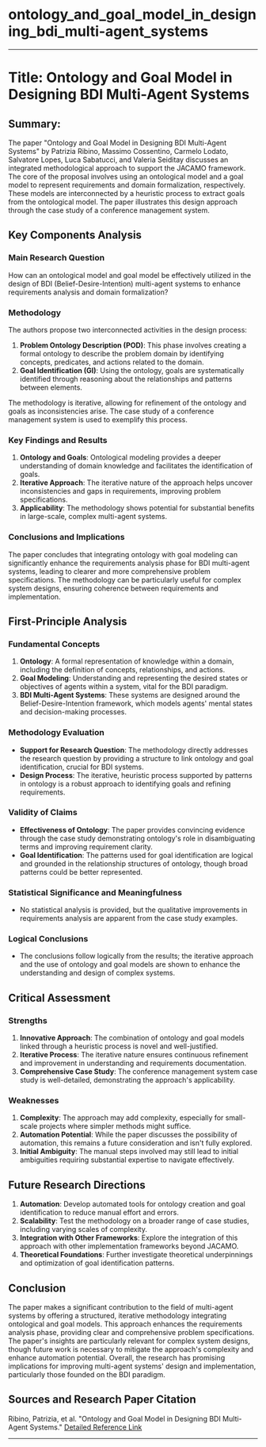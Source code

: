 # ontology_and_goal_model_in_designing_bdi_multi-agent_systems

___

# Title: Ontology and Goal Model in Designing BDI Multi-Agent Systems

## Summary:
The paper "Ontology and Goal Model in Designing BDI Multi-Agent Systems" by Patrizia Ribino, Massimo Cossentino, Carmelo Lodato, Salvatore Lopes, Luca Sabatucci, and Valeria Seiditay discusses an integrated methodological approach to support the JACAMO framework. The core of the proposal involves using an ontological model and a goal model to represent requirements and domain formalization, respectively. These models are interconnected by a heuristic process to extract goals from the ontological model. The paper illustrates this design approach through the case study of a conference management system.

## Key Components Analysis

### Main Research Question
How can an ontological model and goal model be effectively utilized in the design of BDI (Belief-Desire-Intention) multi-agent systems to enhance requirements analysis and domain formalization?

### Methodology

The authors propose two interconnected activities in the design process:
1. **Problem Ontology Description (POD)**: This phase involves creating a formal ontology to describe the problem domain by identifying concepts, predicates, and actions related to the domain.
2. **Goal Identification (GI)**: Using the ontology, goals are systematically identified through reasoning about the relationships and patterns between elements.

The methodology is iterative, allowing for refinement of the ontology and goals as inconsistencies arise. The case study of a conference management system is used to exemplify this process.

### Key Findings and Results

1. **Ontology and Goals**: Ontological modeling provides a deeper understanding of domain knowledge and facilitates the identification of goals.
2. **Iterative Approach**: The iterative nature of the approach helps uncover inconsistencies and gaps in requirements, improving problem specifications.
3. **Applicability**: The methodology shows potential for substantial benefits in large-scale, complex multi-agent systems.

### Conclusions and Implications

The paper concludes that integrating ontology with goal modeling can significantly enhance the requirements analysis phase for BDI multi-agent systems, leading to clearer and more comprehensive problem specifications. The methodology can be particularly useful for complex system designs, ensuring coherence between requirements and implementation.

## First-Principle Analysis

### Fundamental Concepts

1. **Ontology**: A formal representation of knowledge within a domain, including the definition of concepts, relationships, and actions.
2. **Goal Modeling**: Understanding and representing the desired states or objectives of agents within a system, vital for the BDI paradigm.
3. **BDI Multi-Agent Systems**: These systems are designed around the Belief-Desire-Intention framework, which models agents' mental states and decision-making processes.

### Methodology Evaluation

- **Support for Research Question**: The methodology directly addresses the research question by providing a structure to link ontology and goal identification, crucial for BDI systems.
- **Design Process**: The iterative, heuristic process supported by patterns in ontology is a robust approach to identifying goals and refining requirements.

### Validity of Claims

- **Effectiveness of Ontology**: The paper provides convincing evidence through the case study demonstrating ontology's role in disambiguating terms and improving requirement clarity.
- **Goal Identification**: The patterns used for goal identification are logical and grounded in the relationship structures of ontology, though broad patterns could be better represented.

### Statistical Significance and Meaningfulness

- No statistical analysis is provided, but the qualitative improvements in requirements analysis are apparent from the case study examples.

### Logical Conclusions

- The conclusions follow logically from the results; the iterative approach and the use of ontology and goal models are shown to enhance the understanding and design of complex systems.

## Critical Assessment

### Strengths

1. **Innovative Approach**: The combination of ontology and goal models linked through a heuristic process is novel and well-justified.
2. **Iterative Process**: The iterative nature ensures continuous refinement and improvement in understanding and requirements documentation.
3. **Comprehensive Case Study**: The conference management system case study is well-detailed, demonstrating the approach's applicability.

### Weaknesses

1. **Complexity**: The approach may add complexity, especially for small-scale projects where simpler methods might suffice.
2. **Automation Potential**: While the paper discusses the possibility of automation, this remains a future consideration and isn't fully explored.
3. **Initial Ambiguity**: The manual steps involved may still lead to initial ambiguities requiring substantial expertise to navigate effectively.

## Future Research Directions

1. **Automation**: Develop automated tools for ontology creation and goal identification to reduce manual effort and errors.
2. **Scalability**: Test the methodology on a broader range of case studies, including varying scales of complexity.
3. **Integration with Other Frameworks**: Explore the integration of this approach with other implementation frameworks beyond JACAMO.
4. **Theoretical Foundations**: Further investigate theoretical underpinnings and optimization of goal identification patterns.

## Conclusion

The paper makes a significant contribution to the field of multi-agent systems by offering a structured, iterative methodology integrating ontological and goal models. This approach enhances the requirements analysis phase, providing clear and comprehensive problem specifications. The paper's insights are particularly relevant for complex system designs, though future work is necessary to mitigate the approach's complexity and enhance automation potential. Overall, the research has promising implications for improving multi-agent systems' design and implementation, particularly those founded on the BDI paradigm.

## Sources and Research Paper Citation
Ribino, Patrizia, et al. "Ontology and Goal Model in Designing BDI Multi-Agent Systems." [Detailed Reference Link](https://github.com/kingler/mabos-research-papers/blob/main/research-papers/Ontology%20and%20Goal%20Model%20in%20Designing%20BDI%20Multi-Agent%20Systems.pdf)

___